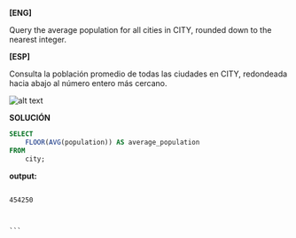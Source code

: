 
**[ENG]**

Query the average population for all cities in CITY, rounded down to the nearest integer.

**[ESP]**

Consulta la población promedio de todas las ciudades en CITY, redondeada hacia abajo al número entero más cercano.

![alt text](image.jpg)


**SOLUCIÓN**

```sql
SELECT 
    FLOOR(AVG(population)) AS average_population
FROM 
    city;


```


**output:**


````

454250



```